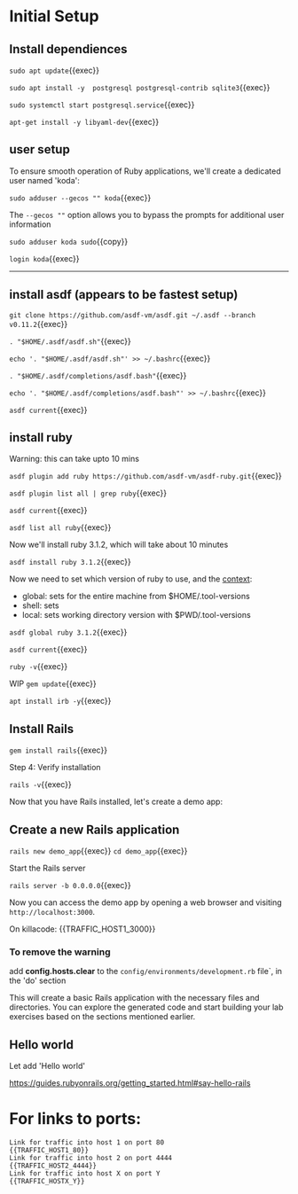 
# Initial Setup

## Install dependiences 

`sudo apt update`{{exec}}

`sudo apt install -y  postgresql postgresql-contrib sqlite3`{{exec}}

`sudo systemctl start postgresql.service`{{exec}}

`apt-get install -y libyaml-dev`{{exec}}

## user setup

To ensure smooth operation of Ruby applications, we'll create a dedicated user named 'koda':

`sudo adduser --gecos "" koda`{{exec}}

The `--gecos ""` option allows you to bypass the prompts for additional user information

`sudo adduser koda sudo`{{copy}}

`login koda`{{exec}}

---

## install asdf (appears to be fastest setup)

`git clone https://github.com/asdf-vm/asdf.git ~/.asdf --branch v0.11.2`{{exec}}

`. "$HOME/.asdf/asdf.sh"`{{exec}}

`echo '. "$HOME/.asdf/asdf.sh"' >> ~/.bashrc`{{exec}}

`. "$HOME/.asdf/completions/asdf.bash"`{{exec}}

`echo '. "$HOME/.asdf/completions/asdf.bash"' >> ~/.bashrc`{{exec}}

`asdf current`{{exec}}

## install ruby

Warning: this can take upto 10 mins



`asdf plugin add ruby https://github.com/asdf-vm/asdf-ruby.git`{{exec}}

`asdf plugin list all | grep ruby`{{exec}}

`asdf current`{{exec}}

`asdf list all ruby`{{exec}}

Now we'll install ruby 3.1.2, which will take about 10 minutes 

`asdf install ruby 3.1.2`{{exec}} 

Now we need to set which version of ruby to use, and the [context](https://asdf-vm.com/guide/getting-started.html#global):

- global: sets for the entire machine from $HOME/.tool-versions
- shell: sets
- local: sets working directory version with $PWD/.tool-versions

`asdf global ruby 3.1.2`{{exec}}

`asdf current`{{exec}}

`ruby -v`{{exec}}

WIP `gem update`{{exec}}

`apt install irb -y`{{exec}}


##  Install Rails

`gem install rails`{{exec}}

Step 4: Verify installation

`rails -v`{{exec}}

Now that you have Rails installed, let's create a demo app:

## Create a new Rails application

`rails new demo_app`{{exec}}
`cd demo_app`{{exec}}


Start the Rails server

`rails server -b 0.0.0.0`{{exec}}


Now you can access the demo app by opening a web browser and visiting `http://localhost:3000`.

On killacode: {{TRAFFIC_HOST1_3000}}

### To remove the warning

add __config.hosts.clear__ to the  `config/environments/development.rb` file`, in the 'do' section

This will create a basic Rails application with the necessary files and directories. You can explore the generated code and start building your lab exercises based on the sections mentioned earlier.


## Hello world

Let add 'Hello world'

https://guides.rubyonrails.org/getting_started.html#say-hello-rails





# For links to ports:

```
Link for traffic into host 1 on port 80
{{TRAFFIC_HOST1_80}}
Link for traffic into host 2 on port 4444
{{TRAFFIC_HOST2_4444}}
Link for traffic into host X on port Y
{{TRAFFIC_HOSTX_Y}}
```



